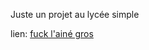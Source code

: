 Juste un projet au lycée simple

lien: <a href="https://lavoixdequeneau-ens-svt.netlify.app/">fuck l'ainé gros</a>
